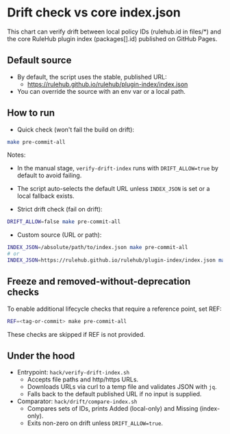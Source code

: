 # Drift check vs core index.json

This chart can verify drift between local policy IDs (rulehub.id in files/*) and the core RuleHub plugin index (packages[].id) published on GitHub Pages.

## Default source

- By default, the script uses the stable, published URL:
  - https://rulehub.github.io/rulehub/plugin-index/index.json
- You can override the source with an env var or a local path.

## How to run

- Quick check (won't fail the build on drift):

```bash
make pre-commit-all
```

Notes:
- In the manual stage, `verify-drift-index` runs with `DRIFT_ALLOW=true` by default to avoid failing.
- The script auto-selects the default URL unless `INDEX_JSON` is set or a local fallback exists.

- Strict drift check (fail on drift):

```bash
DRIFT_ALLOW=false make pre-commit-all
```

- Custom source (URL or path):

```bash
INDEX_JSON=/absolute/path/to/index.json make pre-commit-all
# or
INDEX_JSON=https://rulehub.github.io/rulehub/plugin-index/index.json make pre-commit-all
```

## Freeze and removed-without-deprecation checks

To enable additional lifecycle checks that require a reference point, set REF:

```bash
REF=<tag-or-commit> make pre-commit-all
```

These checks are skipped if REF is not provided.

## Under the hood

- Entrypoint: `hack/verify-drift-index.sh`
  - Accepts file paths and http/https URLs.
  - Downloads URLs via curl to a temp file and validates JSON with `jq`.
  - Falls back to the default published URL if no input is supplied.
- Comparator: `hack/drift/compare-index.sh`
  - Compares sets of IDs, prints Added (local-only) and Missing (index-only).
  - Exits non-zero on drift unless `DRIFT_ALLOW=true`.

